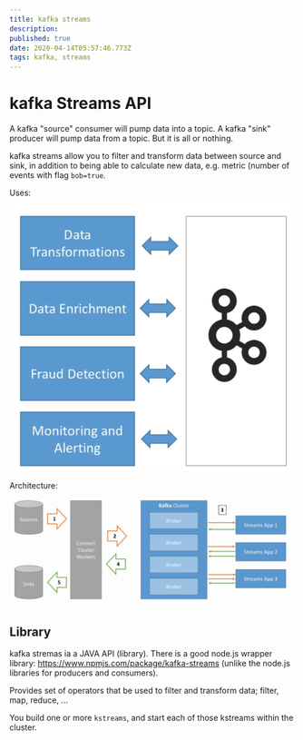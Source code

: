 ```yaml
---
title: kafka streams
description: 
published: true
date: 2020-04-14T05:57:46.773Z
tags: kafka, streams
---
```


# kafka Streams API
A kafka "source" consumer will pump data into a topic. A kafka "sink" producer will pump data from a topic. But it is all or nothing.

kafka streams allow you to filter and transform data between source and sink, in addition to being able to calculate new data, e.g. metric (number of events with flag `bob=true`.

Uses:
![kafka-streams-uses.png](/uploads/kafka/kafka-streams-uses.png)

Architecture:
![kafka-streams.png](/uploads/kafka/kafka-streams.png)

## Library
kafka stremas ia a JAVA API (library). There is a good node.js wrapper library: https://www.npmjs.com/package/kafka-streams (unlike the node.js libraries for producers and consumers).

Provides set of operators that be used to filter and transform data; filter, map, reduce, ...

You build one or more `kstreams`, and start each of those kstreams within the cluster.